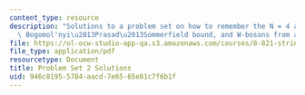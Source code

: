 ```yaml
---
content_type: resource
description: "Solutions to a problem set on how to remember the N = 4 action, the\
  \ Bogomol'nyi\u2013Prasad\u2013Sommerfield bound, and W-bosons from adjoint higgsing. "
file: https://ol-ocw-studio-app-qa.s3.amazonaws.com/courses/8-821-string-theory-fall-2008/946c81955784aacd7e6565e81c7f6b1f_soln02.pdf
file_type: application/pdf
resourcetype: Document
title: Problem Set 2 Solutions
uid: 946c8195-5784-aacd-7e65-65e81c7f6b1f
---
```

